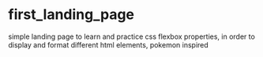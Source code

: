 # first_landing_page
simple landing page to learn and practice css flexbox properties, in order to display and format different html elements, pokemon inspired 
